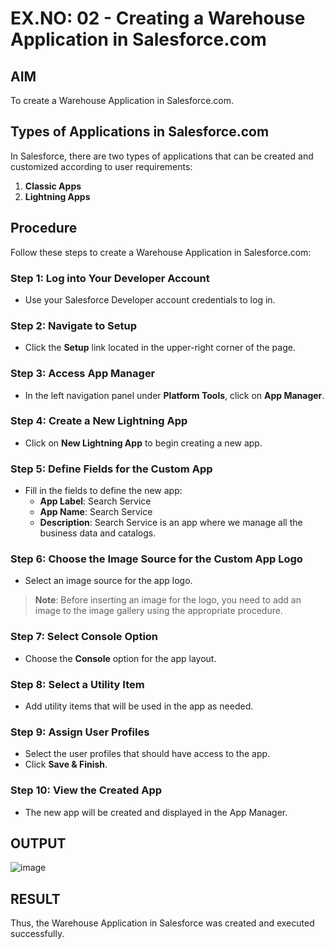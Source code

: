# EX.NO: 02 - Creating a Warehouse Application in Salesforce.com

## AIM

To create a Warehouse Application in Salesforce.com.

## Types of Applications in Salesforce.com

In Salesforce, there are two types of applications that can be created and customized according to user requirements:

1. **Classic Apps**
2. **Lightning Apps**

## Procedure

Follow these steps to create a Warehouse Application in Salesforce.com:

### Step 1: Log into Your Developer Account

- Use your Salesforce Developer account credentials to log in.

### Step 2: Navigate to Setup

- Click the **Setup** link located in the upper-right corner of the page.

### Step 3: Access App Manager

- In the left navigation panel under **Platform Tools**, click on **App Manager**.

### Step 4: Create a New Lightning App

- Click on **New Lightning App** to begin creating a new app.

### Step 5: Define Fields for the Custom App

- Fill in the fields to define the new app:
  - **App Label**: Search Service
  - **App Name**: Search Service
  - **Description**: Search Service is an app where we manage all the business data and catalogs.

### Step 6: Choose the Image Source for the Custom App Logo

- Select an image source for the app logo.

> **Note**: Before inserting an image for the logo, you need to add an image to the image gallery using the appropriate procedure.

### Step 7: Select Console Option

- Choose the **Console** option for the app layout.

### Step 8: Select a Utility Item

- Add utility items that will be used in the app as needed.

### Step 9: Assign User Profiles

- Select the user profiles that should have access to the app.
- Click **Save & Finish**.

### Step 10: View the Created App

- The new app will be created and displayed in the App Manager.

## OUTPUT
![image](https://github.com/user-attachments/assets/495106f6-b595-4f53-b32d-84247685b002)


## RESULT

Thus, the Warehouse Application in Salesforce was created and executed successfully.
